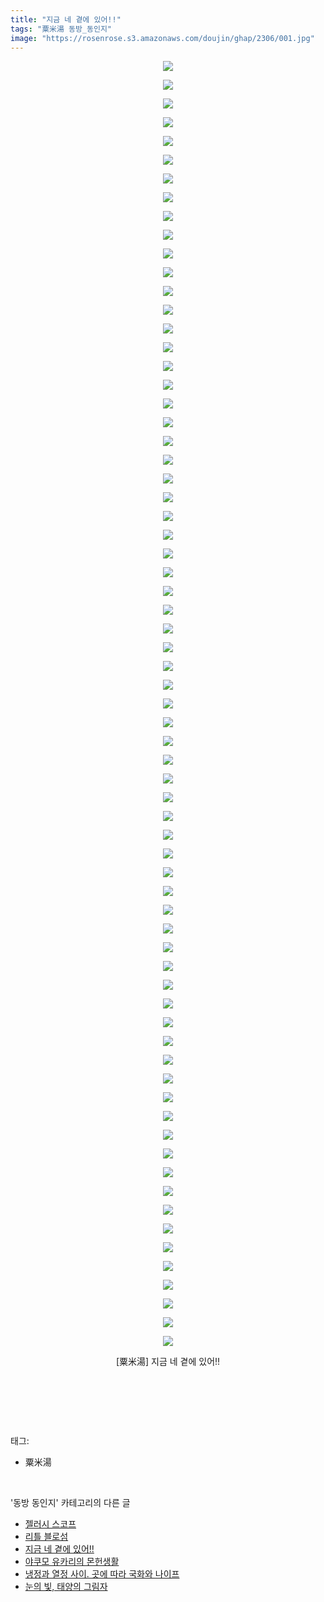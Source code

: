 ```yaml
---
title: "지금 네 곁에 있어!!"
tags: "粟米湯 동방_동인지"
image: "https://rosenrose.s3.amazonaws.com/doujin/ghap/2306/001.jpg"
---
```

<div class="article">
<p style="text-align: center; clear: none; float: none;"><img src="{{ site.imgserver1 }}/ghap/2306/001.jpg"/></p>
<p style="text-align: center; clear: none; float: none;"><img src="{{ site.imgserver1 }}/ghap/2306/002.jpg"/></p>
<p style="text-align: center; clear: none; float: none;"><img src="{{ site.imgserver1 }}/ghap/2306/003.jpg"/></p>
<p style="text-align: center; clear: none; float: none;"><img src="{{ site.imgserver1 }}/ghap/2306/004.jpg"/></p>
<p style="text-align: center; clear: none; float: none;"><img src="{{ site.imgserver1 }}/ghap/2306/005.jpg"/></p>
<p style="text-align: center; clear: none; float: none;"><img src="{{ site.imgserver1 }}/ghap/2306/006.jpg"/></p>
<p style="text-align: center; clear: none; float: none;"><img src="{{ site.imgserver1 }}/ghap/2306/007.jpg"/></p>
<p style="text-align: center; clear: none; float: none;"><img src="{{ site.imgserver1 }}/ghap/2306/008.jpg"/></p>
<p style="text-align: center; clear: none; float: none;"><img src="{{ site.imgserver1 }}/ghap/2306/009.jpg"/></p>
<p style="text-align: center; clear: none; float: none;"><img src="{{ site.imgserver1 }}/ghap/2306/010.jpg"/></p>
<p style="text-align: center; clear: none; float: none;"><img src="{{ site.imgserver1 }}/ghap/2306/011.jpg"/></p>
<p style="text-align: center; clear: none; float: none;"><img src="{{ site.imgserver1 }}/ghap/2306/012.jpg"/></p>
<p style="text-align: center; clear: none; float: none;"><img src="{{ site.imgserver1 }}/ghap/2306/013.jpg"/></p>
<p style="text-align: center; clear: none; float: none;"><img src="{{ site.imgserver1 }}/ghap/2306/014.jpg"/></p>
<p style="text-align: center; clear: none; float: none;"><img src="{{ site.imgserver1 }}/ghap/2306/015.jpg"/></p>
<p style="text-align: center; clear: none; float: none;"><img src="{{ site.imgserver1 }}/ghap/2306/016.jpg"/></p>
<p style="text-align: center; clear: none; float: none;"><img src="{{ site.imgserver1 }}/ghap/2306/017.jpg"/></p>
<p style="text-align: center; clear: none; float: none;"><img src="{{ site.imgserver1 }}/ghap/2306/018.jpg"/></p>
<p style="text-align: center; clear: none; float: none;"><img src="{{ site.imgserver1 }}/ghap/2306/019.jpg"/></p>
<p style="text-align: center; clear: none; float: none;"><img src="{{ site.imgserver1 }}/ghap/2306/020.jpg"/></p>
<p style="text-align: center; clear: none; float: none;"><img src="{{ site.imgserver1 }}/ghap/2306/021.jpg"/></p>
<p style="text-align: center; clear: none; float: none;"><img src="{{ site.imgserver1 }}/ghap/2306/022.jpg"/></p>
<p style="text-align: center; clear: none; float: none;"><img src="{{ site.imgserver1 }}/ghap/2306/023.jpg"/></p>
<p style="text-align: center; clear: none; float: none;"><img src="{{ site.imgserver1 }}/ghap/2306/024.jpg"/></p>
<p style="text-align: center; clear: none; float: none;"><img src="{{ site.imgserver1 }}/ghap/2306/025.jpg"/></p>
<p style="text-align: center; clear: none; float: none;"><img src="{{ site.imgserver1 }}/ghap/2306/026.jpg"/></p>
<p style="text-align: center; clear: none; float: none;"><img src="{{ site.imgserver1 }}/ghap/2306/027.jpg"/></p>
<p style="text-align: center; clear: none; float: none;"><img src="{{ site.imgserver1 }}/ghap/2306/028.jpg"/></p>
<p style="text-align: center; clear: none; float: none;"><img src="{{ site.imgserver1 }}/ghap/2306/029.jpg"/></p>
<p style="text-align: center; clear: none; float: none;"><img src="{{ site.imgserver1 }}/ghap/2306/030.jpg"/></p>
<p style="text-align: center; clear: none; float: none;"><img src="{{ site.imgserver1 }}/ghap/2306/031.jpg"/></p>
<p style="text-align: center; clear: none; float: none;"><img src="{{ site.imgserver1 }}/ghap/2306/032.jpg"/></p>
<p style="text-align: center; clear: none; float: none;"><img src="{{ site.imgserver1 }}/ghap/2306/033.jpg"/></p>
<p style="text-align: center; clear: none; float: none;"><img src="{{ site.imgserver1 }}/ghap/2306/034.jpg"/></p>
<p style="text-align: center; clear: none; float: none;"><img src="{{ site.imgserver1 }}/ghap/2306/035.jpg"/></p>
<p style="text-align: center; clear: none; float: none;"><img src="{{ site.imgserver1 }}/ghap/2306/036.jpg"/></p>
<p style="text-align: center; clear: none; float: none;"><img src="{{ site.imgserver1 }}/ghap/2306/037.jpg"/></p>
<p style="text-align: center; clear: none; float: none;"><img src="{{ site.imgserver1 }}/ghap/2306/038.jpg"/></p>
<p style="text-align: center; clear: none; float: none;"><img src="{{ site.imgserver1 }}/ghap/2306/039.jpg"/></p>
<p style="text-align: center; clear: none; float: none;"><img src="{{ site.imgserver1 }}/ghap/2306/040.jpg"/></p>
<p style="text-align: center; clear: none; float: none;"><img src="{{ site.imgserver1 }}/ghap/2306/041.jpg"/></p>
<p style="text-align: center; clear: none; float: none;"><img src="{{ site.imgserver1 }}/ghap/2306/042.jpg"/></p>
<p style="text-align: center; clear: none; float: none;"></p>
<p style="text-align: center; clear: none; float: none;"><img src="{{ site.imgserver1 }}/ghap/2306/043.jpg"/></p>
<p style="text-align: center; clear: none; float: none;"><img src="{{ site.imgserver1 }}/ghap/2306/044.jpg"/></p>
<p style="text-align: center; clear: none; float: none;"><img src="{{ site.imgserver1 }}/ghap/2306/045.jpg"/></p>
<p style="text-align: center; clear: none; float: none;"><img src="{{ site.imgserver1 }}/ghap/2306/046.jpg"/></p>
<p style="text-align: center; clear: none; float: none;"><img src="{{ site.imgserver1 }}/ghap/2306/047.jpg"/></p>
<p style="text-align: center; clear: none; float: none;"><img src="{{ site.imgserver1 }}/ghap/2306/048.jpg"/></p>
<p style="text-align: center; clear: none; float: none;"><img src="{{ site.imgserver1 }}/ghap/2306/049.jpg"/></p>
<p style="text-align: center; clear: none; float: none;"><img src="{{ site.imgserver1 }}/ghap/2306/050.jpg"/></p>
<p style="text-align: center; clear: none; float: none;"><img src="{{ site.imgserver1 }}/ghap/2306/051.jpg"/></p>
<p style="text-align: center; clear: none; float: none;"><img src="{{ site.imgserver1 }}/ghap/2306/052.jpg"/></p>
<p style="text-align: center; clear: none; float: none;"><img src="{{ site.imgserver1 }}/ghap/2306/053.jpg"/></p>
<p style="text-align: center; clear: none; float: none;"><img src="{{ site.imgserver1 }}/ghap/2306/054.jpg"/></p>
<p style="text-align: center; clear: none; float: none;"><img src="{{ site.imgserver1 }}/ghap/2306/055.jpg"/></p>
<p style="text-align: center; clear: none; float: none;"><img src="{{ site.imgserver1 }}/ghap/2306/056.jpg"/></p>
<p style="text-align: center; clear: none; float: none;"><img src="{{ site.imgserver1 }}/ghap/2306/057.jpg"/></p>
<p style="text-align: center; clear: none; float: none;"><img src="{{ site.imgserver1 }}/ghap/2306/058.jpg"/></p>
<p style="text-align: center; clear: none; float: none;"><img src="{{ site.imgserver1 }}/ghap/2306/059.jpg"/></p>
<p style="text-align: center; clear: none; float: none;"><img src="{{ site.imgserver1 }}/ghap/2306/060.jpg"/></p>
<p style="text-align: center; clear: none; float: none;"><img src="{{ site.imgserver1 }}/ghap/2306/061.jpg"/></p>
<p style="text-align: center; clear: none; float: none;"><img src="{{ site.imgserver1 }}/ghap/2306/062.jpg"/></p>
<p style="text-align: center; clear: none; float: none;"><img src="{{ site.imgserver1 }}/ghap/2306/063.jpg"/></p>
<p style="text-align: center; clear: none; float: none;"><img src="{{ site.imgserver1 }}/ghap/2306/064.jpg"/></p>
<p style="text-align: center; clear: none; float: none;"><img src="{{ site.imgserver1 }}/ghap/2306/065.jpg"/></p>
<p style="text-align: center; clear: none; float: none;"><img src="{{ site.imgserver1 }}/ghap/2306/066.jpg"/></p>
<p style="text-align: center; clear: none; float: none;"><img src="{{ site.imgserver1 }}/ghap/2306/067.jpg"/></p>
<p style="text-align: center; clear: none; float: none;"><img src="{{ site.imgserver1 }}/ghap/2306/068.jpg"/></p>
<p style="text-align: center; clear: none; float: none;"><img src="{{ site.imgserver1 }}/ghap/2306/069.jpg"/></p>
<p style="text-align: center; clear: none; float: none;">[粟米湯] 지금 네 곁에 있어!!</p>
<p style="text-align: center; clear: none; float: none;"><br/></p>
<p><br/></p>
</div><br/>
<div class="tagTrail">
<p>태그: </p>
<ul>
<li>粟米湯</li>
</ul>
</div><br/>
<div class="another">
<p>'동방 동인지' 카테고리의 다른 글</p>
<ul>
<li><a href="/ghap_2308">젤러시 스코프</a></li>
<li><a href="/ghap_2307">리틀 블로섬</a></li>
<li><a href="/ghap_2306">지금 네 곁에 있어!!</a></li>
<li><a href="/ghap_2305">야쿠모 유카리의 몬헌생활</a></li>
<li><a href="/ghap_2304">냉정과 열정 사이. 곳에 따라 국화와 나이프</a></li>
<li><a href="/ghap_2303">눈의 빛, 태양의 그림자</a></li>
</ul>
</div><br/>
<div class="cb_module cb_fluid">
<div class="cb_wrt cb_profile">
</div><!-- commentList close -->
</div><br/>

